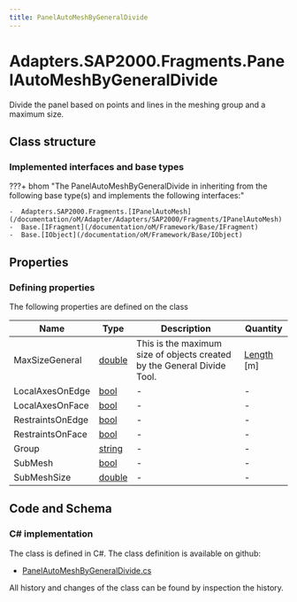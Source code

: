```yaml
---
title: PanelAutoMeshByGeneralDivide
---
```


# Adapters.SAP2000.Fragments.PanelAutoMeshByGeneralDivide

Divide the panel based on points and lines in the meshing group and a maximum size.

## Class structure

### Implemented interfaces and base types

???+ bhom "The PanelAutoMeshByGeneralDivide in inheriting from the following base type(s) and implements the following interfaces:"

    -  Adapters.SAP2000.Fragments.[IPanelAutoMesh](/documentation/oM/Adapter/Adapters/SAP2000/Fragments/IPanelAutoMesh)
    -  Base.[IFragment](/documentation/oM/Framework/Base/IFragment)
    -  Base.[IObject](/documentation/oM/Framework/Base/IObject)


## Properties



### Defining properties

The following properties are defined on the class

| Name             | Type             | Description      | Quantity         |
|------------------|------------------|------------------|------------------|
| MaxSizeGeneral | [double](https://learn.microsoft.com/en-us/dotnet/api/System.Double?view=netstandard-2.0) | This is the maximum size of objects created by the General Divide Tool. | [Length](/documentation/oM/Dimensional/Quantities/Attributes/Length) [m] |
| LocalAxesOnEdge | [bool](https://learn.microsoft.com/en-us/dotnet/api/System.Boolean?view=netstandard-2.0) | - | - |
| LocalAxesOnFace | [bool](https://learn.microsoft.com/en-us/dotnet/api/System.Boolean?view=netstandard-2.0) | - | - |
| RestraintsOnEdge | [bool](https://learn.microsoft.com/en-us/dotnet/api/System.Boolean?view=netstandard-2.0) | - | - |
| RestraintsOnFace | [bool](https://learn.microsoft.com/en-us/dotnet/api/System.Boolean?view=netstandard-2.0) | - | - |
| Group | [string](https://learn.microsoft.com/en-us/dotnet/api/System.String?view=netstandard-2.0) | - | - |
| SubMesh | [bool](https://learn.microsoft.com/en-us/dotnet/api/System.Boolean?view=netstandard-2.0) | - | - |
| SubMeshSize | [double](https://learn.microsoft.com/en-us/dotnet/api/System.Double?view=netstandard-2.0) | - | - |


## Code and Schema

### C# implementation

The class is defined in C#. The class definition is available on github:

- [PanelAutoMeshByGeneralDivide.cs](https://github.com/BHoM/SAP2000_Toolkit/blob/develop/SAP2000_oM/Fragments/PanelAutoMeshByGeneralDivide.cs)

All history and changes of the class can be found by inspection the history.
